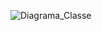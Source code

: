 ![Diagrama_Classe](https://github.com/anotherlusitano/ESTG-ES1-Chat-Together/assets/60749477/dd928779-6d57-47d1-b2c1-76e1ca3ff096)
